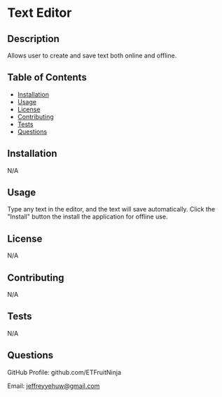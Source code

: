# Text Editor

## Description

Allows user to create and save text both online and offline.

## Table of Contents
- [Installation](#installation)
- [Usage](#usage)
- [License](#license)
- [Contributing](#contributing)
- [Tests](#tests)
- [Questions](#questions)

## Installation

N/A

## Usage

Type any text in the editor, and the text will save automatically. Click the "Install" button the install the application for offline use.

## License

N/A

## Contributing

N/A

## Tests

N/A

## Questions

GitHub Profile: github.com/ETFruitNinja

Email: jeffreyyehuw@gmail.com
